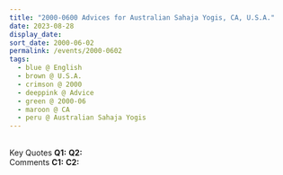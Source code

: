 ```yaml
---
title: "2000-0600 Advices for Australian Sahaja Yogis, CA, U.S.A."
date: 2023-08-28
display_date: 
sort_date: 2000-06-02
permalink: /events/2000-0602
tags:
  - blue @ English
  - brown @ U.S.A.
  - crimson @ 2000
  - deeppink @ Advice
  - green @ 2000-06
  - maroon @ CA
  - peru @ Australian Sahaja Yogis
---
```


<br>

<wave-list>
  <list-title color="DarkSeaGreen" width="55">Key Quotes</list-title>
  <list-item color="BlanchedAlmond" width="280"><b>Q1:</b> <i></i></list-item>
  <list-item color="Lavender" width="280"><b>Q2:</b> <i></i></list-item>
</wave-list>

<br>

<wave-list>
  <list-title color="DarkSeaGreen" width="55">Comments</list-title>
  <list-item color="BlanchedAlmond" width="280"><b>C1:</b> <i></i></list-item>
  <list-item color="Lavender" width="280"><b>C2:</b> <i></i></list-item>
</wave-list>